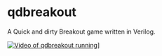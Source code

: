 qdbreakout
==========

A Quick and dirty Breakout game written in Verilog.

[![Video of qdbreakout running](http://img.youtube.com/vi/tHy_PMqZQDY/0.jpg)](http://www.youtube.com/watch?v=tHy_PMqZQDY "Breakout implemented on an FPGA using Verilog")]

